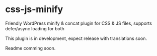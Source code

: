 # css-js-minify
Friendly WordPress minify &amp; concat plugin for CSS &amp; JS files, supports defer/async loading for both

This plugin is in development, expect release with translations soon.

Readme comming soon.
